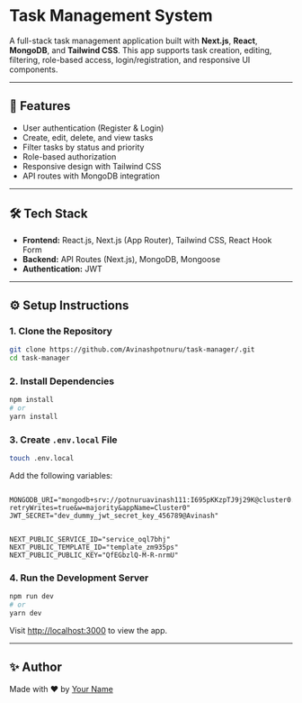 
# Task Management System

A full-stack task management application built with **Next.js**, **React**, **MongoDB**, and **Tailwind CSS**. This app supports task creation, editing, filtering, role-based access, login/registration, and responsive UI components.

---

## 🚀 Features

- User authentication (Register & Login)
- Create, edit, delete, and view tasks
- Filter tasks by status and priority
- Role-based authorization
- Responsive design with Tailwind CSS
- API routes with MongoDB integration

---

## 🛠️ Tech Stack

- **Frontend:** React.js, Next.js (App Router), Tailwind CSS, React Hook Form
- **Backend:** API Routes (Next.js), MongoDB, Mongoose
- **Authentication:** JWT

---

## ⚙️ Setup Instructions

### 1. Clone the Repository

```bash
git clone https://github.com/Avinashpotnuru/task-manager/.git
cd task-manager
```

### 2. Install Dependencies

```bash
npm install
# or
yarn install
```

### 3. Create `.env.local` File

```bash
touch .env.local
```

Add the following variables:

```

MONGODB_URI="mongodb+srv://potnuruavinash111:I695pKKzpTJ9j29K@cluster0.gx4mjyh.mongodb.net/taskmanager?retryWrites=true&w=majority&appName=Cluster0"
JWT_SECRET="dev_dummy_jwt_secret_key_456789@Avinash"


NEXT_PUBLIC_SERVICE_ID="service_oql7bhj"
NEXT_PUBLIC_TEMPLATE_ID="template_zm935ps"
NEXT_PUBLIC_PUBLIC_KEY="QfEGbzlQ-M-R-nrmU"
```

### 4. Run the Development Server

```bash
npm run dev
# or
yarn dev
```

Visit [http://localhost:3000](http://localhost:3000) to view the app.

---


## ✨ Author

Made with ❤️ by [Your Name](https://github.com/Avinashpotnuru)
